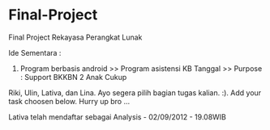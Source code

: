 Final-Project
=============

Final Project Rekayasa Perangkat Lunak

Ide Sementara : 
1) Program berbasis android >> Program asistensi KB Tanggal >> Purpose : Support BKKBN 2 Anak Cukup 

Riki, Ulin, Lativa, dan Lina. Ayo segera pilih bagian tugas kalian. :). Add your task choosen below. Hurry up bro ...

Lativa telah mendaftar sebagai Analysis - 02/09/2012 - 19.08WIB 